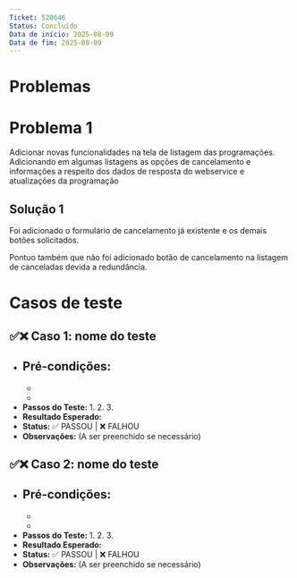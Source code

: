 ```yaml
---
Ticket: 520646
Status: Concluído
Data de início: 2025-08-09
Data de fim: 2025-08-09
---
```

# Problemas
# Problema 1

Adicionar novas funcionalidades na tela de listagem das programações. Adicionando em algumas listagens as opções de cancelamento e informações a respeito dos dados de resposta do webservice e atualizações da programação
## Solução 1

Foi adicionado o formulário de cancelamento já existente e os demais botões solicitados. 

Pontuo também que não foi adicionado botão de cancelamento na listagem de canceladas devida a redundância.

# Casos de teste

## ✅❌ Caso 1: nome do teste

- **Pré-condições:**
    - 
    - 
    - 
- **Passos do Teste:**
    1. 
    2. 
    3. 
- **Resultado Esperado:** 
- **Status:** ✅ PASSOU | ❌ FALHOU
- **Observações:** (A ser preenchido se necessário)

## ✅❌ Caso 2: nome do teste

- **Pré-condições:**
    - 
    - 
    - 
- **Passos do Teste:**
    1. 
    2. 
    3. 
- **Resultado Esperado:** 
- **Status:** ✅ PASSOU | ❌ FALHOU
- **Observações:** (A ser preenchido se necessário)

